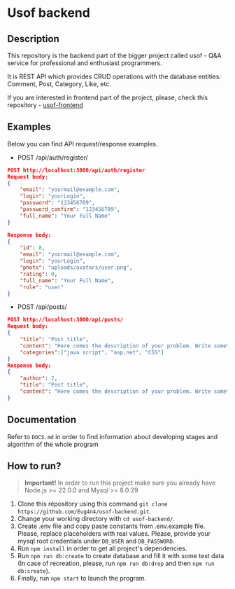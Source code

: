 
# Usof backend

## Description

This repository is the backend part of the bigger project called usof - Q&A service for professional and enthusiast programmers.

It is REST API which provides CRUD operations with the database entities: Comment, Post, Category, Like, etc.

If you are interested in frontend part of the project, please, check this repository - [usof-frontend](https://github.com/Eug4n4/usof-frontend)

## Examples

Below you can find API request/response examples.

* POST /api/auth/register/

```json
POST http://localhost:3000/api/auth/register
Request body:
{
    "email": "yourmail@example.com",
    "login": "yourLogin",
    "password": "123456789",
    "password_confirm": "123456789",
    "full_name": "Your Full Name"
}

Response body: 
{
    "id": 8,
    "email": "yourmail@example.com",
    "login": "yourLogin",
    "photo": "uploads/avatars/user.png",
    "rating": 0,
    "full_name": "Your Full Name",
    "role": "user"
}
```

* POST /api/posts/

```json
POST http://localhost:3000/api/posts/
Request body:
{
    "title": "Post title",
    "content": "Here comes the description of your problem. Write something here",
    "categories":["java script", "asp.net", "CSS"]
}
Response body:
{
    "author": 2,
    "title": "Post title",
    "content": "Here comes the description of your problem. Write something here"
}
```

## Documentation

Refer to `DOCS.md` in order to find information about developing stages and algorithm of the whole program

## How to run?

> **Important!** In order to run this project make sure you already have Node.js >= 22.0.0 and Mysql >= 8.0.29

1. Clone this repository using this command `git clone https://github.com/Eug4n4/usof-backend.git`.
2. Change your working directory with `cd usof-backend/`.
3. Create .env file and copy paste constants from .env.example file. Please, replace placeholders with real values. Please, provide your mysql root credentials under `DB_USER` and `DB_PASSWORD`.
4. Run `npm install` in order to get all project's dependencies.
5. Run `npm run db:create` to create database and fill it with some test data (In case of recreation, please, run `npm run db:drop` and then `npm run db:create`).
6. Finally, run `npm start` to launch the program.
